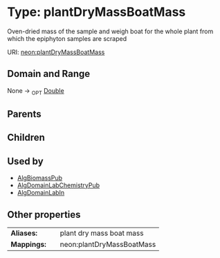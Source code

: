 
# Type: plantDryMassBoatMass


Oven-dried mass of the sample and weigh boat for the whole plant from which the epiphyton samples are scraped

URI: [neon:plantDryMassBoatMass](https://data.neonscience.org/plantDryMassBoatMass)


## Domain and Range

None ->  <sub>OPT</sub> [Double](types/Double.md)

## Parents


## Children


## Used by

 * [AlgBiomassPub](AlgBiomassPub.md)
 * [AlgDomainLabChemistryPub](AlgDomainLabChemistryPub.md)
 * [AlgDomainLabIn](AlgDomainLabIn.md)

## Other properties

|  |  |  |
| --- | --- | --- |
| **Aliases:** | | plant dry mass boat mass |
| **Mappings:** | | neon:plantDryMassBoatMass |

